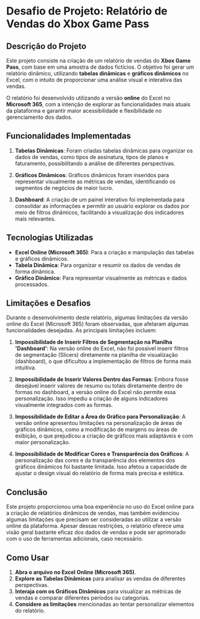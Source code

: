 # Desafio de Projeto: Relatório de Vendas do Xbox Game Pass

## Descrição do Projeto

Este projeto consiste na criação de um relatório de vendas do **Xbox Game Pass**, com base em uma amostra de dados fictícios. O objetivo foi gerar um relatório dinâmico, utilizando **tabelas dinâmicas** e **gráficos dinâmicos** no Excel, com o intuito de proporcionar uma análise visual e interativa das vendas.

O relatório foi desenvolvido utilizando a versão **online** do Excel no **Microsoft 365**, com a intenção de explorar as funcionalidades mais atuais da plataforma e garantir maior acessibilidade e flexibilidade no gerenciamento dos dados.

## Funcionalidades Implementadas

1. **Tabelas Dinâmicas**: Foram criadas tabelas dinâmicas para organizar os dados de vendas, como tipos de assinatura, tipos de planos e faturamento, possibilitando a análise de diferentes perspectivas.
   
2. **Gráficos Dinâmicos**: Gráficos dinâmicos foram inseridos para representar visualmente as métricas de vendas, identificando os segmentos de negócios de maior lucro.

3. **Dashboard**: A criação de um painel interativo foi implementada para consolidar as informações e permitir ao usuário explorar os dados por meio de filtros dinâmicos, facilitando a visualização dos indicadores mais relevantes.

## Tecnologias Utilizadas

- **Excel Online (Microsoft 365)**: Para a criação e manipulação das tabelas e gráficos dinâmicos.
- **Tabela Dinâmica**: Para organizar e resumir os dados de vendas de forma dinâmica.
- **Gráfico Dinâmico**: Para representar visualmente as métricas e dados processados.

## Limitações e Desafios

Durante o desenvolvimento deste relatório, algumas limitações da versão online do Excel (Microsoft 365) foram observadas, que afetaram algumas funcionalidades desejadas. As principais limitações incluem:

1. **Impossibilidade de Inserir Filtros de Segmentação na Planilha 'Dashboard'**: Na versão online do Excel, não foi possível inserir filtros de segmentação (Slicers) diretamente na planilha de visualização (dashboard), o que dificultou a implementação de filtros de forma mais intuitiva.

2. **Impossibilidade de Inserir Valores Dentro das Formas**: Embora fosse desejável inserir valores de resumo ou totais diretamente dentro de formas no dashboard, a versão online do Excel não permite essa personalização. Isso impediu a criação de alguns indicadores visualmente integrados com as formas.

3. **Impossibilidade de Editar a Área do Gráfico para Personalização**: A versão online apresentou limitações na personalização de áreas de gráficos dinâmicos, como a modificação de margens ou áreas de exibição, o que prejudicou a criação de gráficos mais adaptáveis e com maior personalização.

4. **Impossibilidade de Modificar Cores e Transparência dos Gráficos**: A personalização das cores e da transparência dos elementos dos gráficos dinâmicos foi bastante limitada. Isso afetou a capacidade de ajustar o design visual do relatório de forma mais precisa e estética.

## Conclusão

Este projeto proporcionou uma boa experiência no uso do Excel online para a criação de relatórios dinâmicos de vendas, mas também evidenciou algumas limitações que precisam ser consideradas ao utilizar a versão online da plataforma. Apesar dessas restrições, o relatório oferece uma visão geral bastante eficaz dos dados de vendas e pode ser aprimorado com o uso de ferramentas adicionais, caso necessário.

## Como Usar

1. **Abra o arquivo no Excel Online (Microsoft 365)**.
2. **Explore as Tabelas Dinâmicas** para analisar as vendas de diferentes perspectivas.
3. **Interaja com os Gráficos Dinâmicos** para visualizar as métricas de vendas e comparar diferentes períodos ou categorias.
4. **Considere as limitações** mencionadas ao tentar personalizar elementos do relatório.
